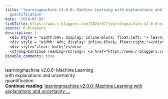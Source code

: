 ```yaml
---
title: 'learningmachine v2.0.0: Machine Learning with explanations and uncertainty
  quantification'
date: '2024-07-08'
linkTitle: https://www.r-bloggers.com/2024/07/learningmachine-v2-0-0-machine-learning-with-explanations-and-uncertainty-quantification/
source: R-bloggers
description: |-
  <div style = "width:60%; display: inline-block; float:left; "> learningmachine v2.0.0: Machine Learning with explanations and uncertainty quantification</div>
  <div style = "width: 40%; display: inline-block; float:right;"></div>
  <div style="clear: both;"></div>
  <strong>Continue reading</strong>: <a href="https://www.r-bloggers.com/2024/07/learningmachine-v2-0-0-machine-learning-with-explanations-and-uncertainty-quantification/">learningmachine v2.0.0: Machine Learning with explanations and uncertainty ...
disable_comments: true
---
```

<div style = "width:60%; display: inline-block; float:left; "> learningmachine v2.0.0: Machine Learning with explanations and uncertainty quantification</div>
<div style = "width: 40%; display: inline-block; float:right;"></div>
<div style="clear: both;"></div>
<strong>Continue reading</strong>: <a href="https://www.r-bloggers.com/2024/07/learningmachine-v2-0-0-machine-learning-with-explanations-and-uncertainty-quantification/">learningmachine v2.0.0: Machine Learning with explanations and uncertainty ...